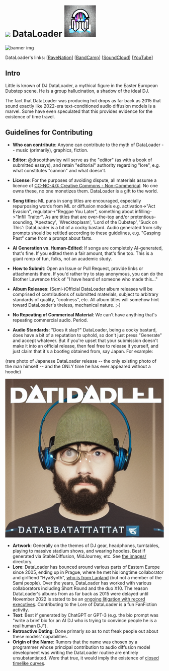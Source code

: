 # <img src="https://media.ravenation.club/accounts/avatars/109/298/863/611/893/755/original/06e3c98a02fc3766.png" width="100">    DataLoader   <img src="images/_DataLoader_Logo.png" width="100">  
![banner img](https://f4.bcbits.com/img/0030577642_100.png)

DataLoader's links: 
[[RaveNation](https://ravenation.club/@DataLoader)] [[BandCamp](https://dataloader.bandcamp.com/)] 
[[SoundCloud](https://soundcloud.com/dataloadermusic)] [[YouTube](https://www.youtube.com/@DataLoaderMusic)]

## Intro

Little is known of DJ DataLoader, a mythical figure in the Easter European Dubstep scene.  He is a group hallucination, a shadow of the ideal DJ. 

The fact that DataLoader was producing hot drops as far back as 2015 that sound exactly like 2022-era text-conditioned audio diffusion models is a marvel.  Some have even speculated that this provides evidence for the existence of time travel. 

## Guidelines for Contributing

* **Who can contribute**: Anyone can contribute to the myth of DataLoader -- music (primarily), graphics, fiction. 

* **Editor**: @drscotthawley will serve as the "editor" (as with a book of submitted essays), and retain "editorial" authority regarding "lore", e.g. what constitutes "cannon" and what doesn't.

* **License**: For the purposes of avoiding dispute, all materials assume a licence of [CC-NC-4.0: Creative Commons - Non-Commerical](https://creativecommons.org/licenses/by-nc/4.0/).  No one owns these, no one monetizes them.  DataLoader is a gift to the world. 

*  **Song titles**: ML puns in song titles are encouraged, especially repurposing words from ML or diffusion models 
e.g. activation->"Act Evasion", regulator->"Reggae You Later", something about infilling->"Infill Traitor".
As are titles that are over-the-top and/or pretentious-sounding, 'Apextacy', 'Wrecktoplasm', 'Lord of the Dubstep', 'Suck on This':  DataLoader is a bit of a cocky bastard.  Audio generated from silly prompts should be retitled according to these guidelines, e.g. "Gasping Past" came from a prompt about farts. 

* **AI Generation vs. Human-Edited**: If songs are completely AI-generated, that's fine. If you edited them a fair amount, that's fine too.  This is a giant romp of fun, folks, not an academic study. 

* **How to Submit**: Open an Issue or  Pull Request, provide links or attachments there.  If you'd rather try to stay anonymous, you can do the Brother Lawrence trick of "I have heard of someone who made this..." 

* **Album Releases**: (Semi-)Official DataLoader album releases will be comprised of contributions of submitted materials, subject to arbitrary standards of quality, "coolness", etc.   All album titles will somehow hint toward DataLoader's tireless, mechanical nature. ;-) 

* **No Repeating of Commerical Material**: We can't have anything that's repeating commercial audio. Period. 

* **Audio Standards**: "Does it slap?"  DataLoader, being a cocky bastard, does have a bit of a reputation to uphold, so don't just press "Generate" and accept whatever.  But if you're upset that your submission doesn't make it into an official release, then feel free to release it yourself, and just claim that it's a bootleg obtained from, say Japan. For example: 

(rare photo of Japanese DataLoader release -- the only existing photo of the man himself -- and the ONLY time he has ever appeared without a hoodie)

![images/japan_cover.png](images/japan_cover.png)

* **Artwork**: Generally on the themes of DJ gear, headphones, turntables, playing to massive stadium shows, and wearing hoodies. Best if generated via StableDiffusion, MidJourney, etc. See [the images/](images/) directory. 
* **Lore**: DataLoader has bounced around various parts of Eastern Europe since 2005, ending up in Prague, where he met his longtime collaborator and girlfiend "HyaSynth", [who is from Lapland](https://ravenation.club/@DataLoader/109403169343357091) (but not a member of the Sami people).  Over the years, DataLoader has worked with various collaborators including Short Round and the duo X10.  The reason DataLoader's albums from as far back as 2015 were delayed until November 2022 is stated to be an [ongoing litigation with record executives](https://ravenation.club/@DataLoader/109303361091045815).  Contributing to the Lore of DataLoader is a fun FanFiction activity. 
* **Text**: Best if generated by ChatGPT or GPT-3 (e.g. the bio prompt was "write a brief bio for an AI DJ who is trying to convince people he is a real human DJ").
* **Retroactive Dating**: Done primarly so as to not freak people out about these models' capabilities. 
* **Origin of the Name**: Rumors that the name was chosen by a programmer whose principal contribution to audio diffusion model development was writing the DataLoader routine are entirely unsubstantiated. Were that true, it would imply the existence of [closed timelike curves](https://en.wikipedia.org/wiki/Closed_timelike_curve). 

